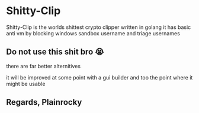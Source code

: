 
# Shitty-Clip

 Shitty-Clip is the worlds shittest crypto clipper written in golang
it has basic anti vm by blocking windows sandbox username and triage usernames
## Do not use this shit bro 😭
there are far better alternitives 

it will be improved at some point with a gui builder and too the point where it might be usable











## Regards,     Plainrocky




